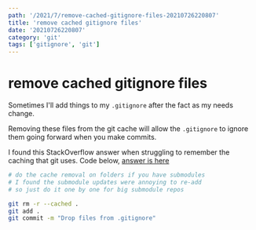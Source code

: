```yaml
---
path: '/2021/7/remove-cached-gitignore-files-20210726220807'
title: 'remove cached gitignore files'
date: '20210726220807'
category: 'git'
tags: ['gitignore', 'git']
---
```


# remove cached gitignore files
Sometimes I'll add things to my `.gitignore` after the fact as my needs change.

Removing these files from the git cache will allow the `.gitignore` to ignore them
going forward when you make commits.

I found this StackOverflow answer when struggling to remember the caching that
git uses. Code below, [answer is here](https://stackoverflow.com/a/34435207/12387496)

```bash
# do the cache removal on folders if you have submodules
# I found the submodule updates were annoying to re-add
# so just do it one by one for big submodule repos

git rm -r --cached .
git add .
git commit -m "Drop files from .gitignore"
```

